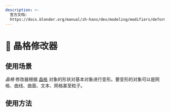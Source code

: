 ```yaml
---
description: >-
  官方文档:
  https://docs.blender.org/manual/zh-hans/dev/modeling/modifiers/deform/lattice.html
---
```


# 🧊 晶格修改器

## 使用场景

_晶格_ 修改器根据 [晶格](https://docs.blender.org/manual/zh-hans/dev/animation/lattice.html) 对象的形状对基本对象进行变形。要变形的对象可以是网格、曲线、曲面、文本、网格甚至粒子。

## 使用方法

